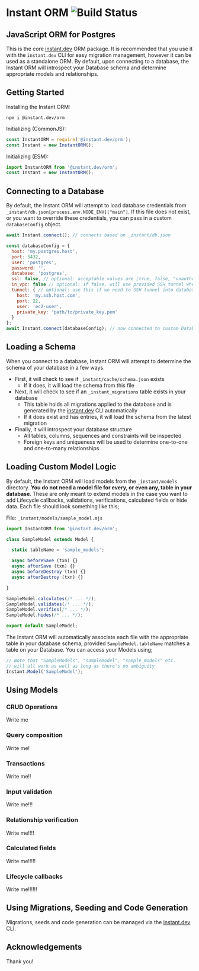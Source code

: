 # Instant ORM ![Build Status](https://app.travis-ci.com/instant-dev/orm.svg?branch=main)

## JavaScript ORM for Postgres

This is the core [instant.dev](https://github.com/instant-dev/instant) ORM
package. It is recommended that you use it with the `instant.dev` CLI for easy
migration management, however it can be used as a standalone ORM. By default,
upon connecting to a database, the Instant ORM will introspect your Database
schema and determine appropriate models and relationships.

## Getting Started

Installing the Instant ORM:

```shell
npm i @instant.dev/orm
```

Initializing (CommonJS):

```javascript
const InstantORM = require('@instant.dev/orm');
const Instant = new InstantORM();
```

Initializing (ESM):

```javascript
import InstantORM from '@instant.dev/orm';
const Instant = new InstantORM();
```

## Connecting to a Database

By default, the Instant ORM will attempt to load database credentials from
`_instant/db.json[process.env.NODE_ENV]["main"]`. If this file does not exist,
or you want to override these credentials, you can pass in a custom
`databaseConfig` object.

```javascript
await Instant.connect(); // connects based on _instant/db.json

const databaseConfig = {
  host: 'my.postgres.host',
  port: 5432,
  user: 'postgres',
  password: '',
  database: 'postgres',
  ssl: false, // optional: acceptable values are [true, false, "unauthorized"]
  in_vpc: false // optional: if false, will use provided SSH tunnel when deployed
  tunnel: { // optional: use this if we need to SSH tunnel into database
    host: 'my.ssh.host.com',
    port: 22,
    user: 'ec2-user',
    private_key: 'path/to/private_key.pem'
  }
};
await Instant.connect(databaseConfig); // now connected to custom Database
```

## Loading a Schema

When you connect to a database, Instant ORM will attempt to determine the
schema of your database in a few ways.

- First, it will check to see if `_instant/cache/schema.json` exists
  - If it does, it will load the schema from this file
- Next, it will check to see if an `_instant_migrations` table exists in your
  database
  - This table holds all migrations applied to the database and is generated by
    the [instant.dev](https://github.com/instant-dev/instant) CLI automatically
  - If it does exist and has entries, it will load the schema from the latest
    migration
- Finally, it will introspect your database structure
  - All tables, columns, sequences and constraints will be inspected
  - Foreign keys and uniqueness will be used to determine one-to-one and
    one-to-many relationships

## Loading Custom Model Logic

By default, the Instant ORM will load models from the `_instant/models`
directory.
**You do not need a model file for every, or even any, table in your database**.
These are only meant to extend models in the case you want to add Lifecycle
callbacks, validations, verifications, calculated fields or hide data.
Each file should look something like this;

File: `_instant/models/sample_model.mjs`

```javascript
import InstantORM from '@instant.dev/orm';

class SampleModel extends Model {

  static tableName = 'sample_models';

  async beforeSave (txn) {}
  async afterSave (txn) {}
  async beforeDestroy (txn) {}
  async afterDestroy (txn) {}

}

SampleModel.calculates(/* ... */);
SampleModel.validates(/* ... */);
SampleModel.verifies(/* ... */);
SampleModel.hides(/* ... */);

export default SampleModel;
```

The Instant ORM will automatically associate each file with the appropriate
table in your database schema, provided `SampleModel.tableName` matches a table
on your Database. You can access your Models using;

```javascript
// Note that "SampleModels", "samplemodel", "sample_models" etc.
// will all work as well as long as there's no ambiguity
Instant.Model('SampleModel');
```

## Using Models

### CRUD Operations

Write me

### Query composition

Write me!

### Transactions

Write me!!

### Input validation

Write me!!!

### Relationship verification

Write me!!!!

### Calculated fields

Write me!!!!!

### Lifecycle callbacks

Write me!!!!!!

## Using Migrations, Seeding and Code Generation

Migrations, seeds and code generation can be managed via the
[instant.dev](https://github.com/instant-dev/instant) CLI.

## Acknowledgements

Thank you!

